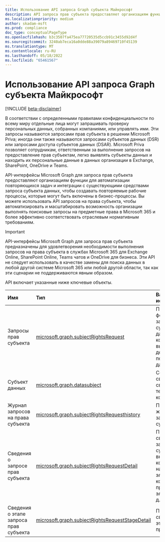 ```yaml
---
title: Использование API запроса Graph субъекта Майкрософт
description: API запроса прав субъекта предоставляет организациям функциональные возможности для автоматизации повторяющихся задач и интеграции с существующими средствами запроса прав субъекта для создания повторяющихся рабочих процессов, которые могут соответствовать отраслевым нормативным требованиям.
ms.localizationpriority: medium
author: skadam-msft
ms.prod: compliance
doc_type: conceptualPageType
ms.openlocfilehash: b3c3507fa475ea77720535d5ccb91c3455d92d4f
ms.sourcegitcommit: 3240ab7eca16a0dde88a39079a89469710f45139
ms.translationtype: MT
ms.contentlocale: ru-RU
ms.lasthandoff: 05/18/2022
ms.locfileid: "65461567"
---
```

# <a name="use-the-microsoft-graph-subject-rights-request-api"></a>Использование API запроса Graph субъекта Майкрософт

[!INCLUDE [beta-disclaimer](../../includes/beta-disclaimer.md)]

В соответствии с определенными правилами конфиденциальности по всему миру отдельные лица могут запрашивать проверку персональных данных, собранных компаниями, или управлять ими. Эти запросы называются запросами прав субъекта в решении Microsoft Priva; иногда они также называются запросами субъектов данных (DSR) или запросами доступа субъектов данных (DSAR). Microsoft Priva позволяет сотрудникам, ответственным за выполнение запросов на предоставление прав субъектам, легко выявлять субъекты данных и находить их персональные данные в данных организации в Exchange, SharePoint, OneDrive и Teams. 

API-интерфейсы Microsoft Graph для запроса прав субъекта предоставляют организациям функции для автоматизации повторяющихся задач и интеграции с существующими средствами запроса субъекта данных, чтобы создавать повторяемые рабочие процессы, которые могут быть включены в бизнес-процессы. Вы можете использовать API запросов на права субъекта, чтобы автоматизировать и масштабировать возможность организации выполнять поисковые запросы на предметные права в Microsoft 365 и более эффективно соответствовать отраслевым нормативным требованиям.

> [!IMPORTANT]
> API-интерфейсы Microsoft Graph для запроса прав субъекта предназначены для удовлетворения необходимости выполнения запросов на права субъекта в службах Microsoft 365 для Exchange Online, SharePoint Online, Teams чатов и OneDrive для бизнеса. Эти API не следует использовать в качестве замены для поиска данных в любой другой системе Microsoft 365 или любой другой области, так как эти сценарии не поддерживаются явным образом.

API включает указанные ниже ключевые объекты.

| Имя | Тип       | Вариант использования |
|:-|:-|:-|
| Запросы прав субъекта | [microsoft.graph.subjectRightsRequest](subjectRightsRequest.md) | Представляет формальный запрос субъекта данных к контроллеру на выполнение действий с персональными данными. |
| Субъект данных | [microsoft.graph.datasubject](datasubject.md) | Содержит сведения, связанные с темой поиска контента. |
| Журнал запросов на права субъекта | [microsoft.graph.subjectRightsRequesthistory](subjectRightsRequesthistory.md) | Представляет журнал для запроса прав субъекта. |
| Сведения о запросе прав субъекта | [microsoft.graph.subjectRightsRequestDetail](subjectRightsRequestDetail.md) | Представляет сведения о запросе прав субъекта, включая количество найденных элементов, количество проверяемых элементов и т. д. |
| Сведения о этапе запроса прав субъекта | [microsoft.graph.subjectRightsRequestStageDetail](subjectRightsRequestStageDetail.md) | Представляет свойства этапов запроса прав субъекта. |




